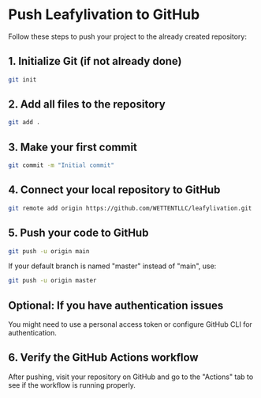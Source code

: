 # Push Leafylivation to GitHub

Follow these steps to push your project to the already created repository:

## 1. Initialize Git (if not already done)
```bash
git init
```

## 2. Add all files to the repository
```bash
git add .
```

## 3. Make your first commit
```bash
git commit -m "Initial commit"
```

## 4. Connect your local repository to GitHub
```bash
git remote add origin https://github.com/WETTENTLLC/leafylivation.git
```

## 5. Push your code to GitHub
```bash
git push -u origin main
```

If your default branch is named "master" instead of "main", use:
```bash
git push -u origin master
```

## Optional: If you have authentication issues
You might need to use a personal access token or configure GitHub CLI for authentication.

## 6. Verify the GitHub Actions workflow
After pushing, visit your repository on GitHub and go to the "Actions" tab to see if the workflow is running properly.
